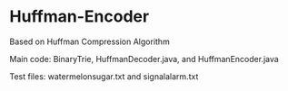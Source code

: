 # Huffman-Encoder

Based on Huffman Compression Algorithm

Main code: BinaryTrie, HuffmanDecoder.java, and HuffmanEncoder.java

Test files: watermelonsugar.txt and signalalarm.txt
